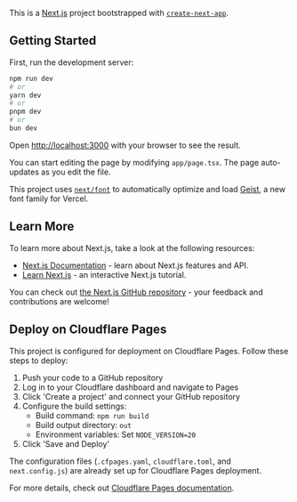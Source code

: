 This is a [Next.js](https://nextjs.org) project bootstrapped with [`create-next-app`](https://nextjs.org/docs/app/api-reference/cli/create-next-app).

## Getting Started

First, run the development server:

```bash
npm run dev
# or
yarn dev
# or
pnpm dev
# or
bun dev
```

Open [http://localhost:3000](http://localhost:3000) with your browser to see the result.

You can start editing the page by modifying `app/page.tsx`. The page auto-updates as you edit the file.

This project uses [`next/font`](https://nextjs.org/docs/app/building-your-application/optimizing/fonts) to automatically optimize and load [Geist](https://vercel.com/font), a new font family for Vercel.

## Learn More

To learn more about Next.js, take a look at the following resources:

- [Next.js Documentation](https://nextjs.org/docs) - learn about Next.js features and API.
- [Learn Next.js](https://nextjs.org/learn) - an interactive Next.js tutorial.

You can check out [the Next.js GitHub repository](https://github.com/vercel/next.js) - your feedback and contributions are welcome!

## Deploy on Cloudflare Pages

This project is configured for deployment on Cloudflare Pages. Follow these steps to deploy:

1. Push your code to a GitHub repository
2. Log in to your Cloudflare dashboard and navigate to Pages
3. Click 'Create a project' and connect your GitHub repository
4. Configure the build settings:
   - Build command: `npm run build`
   - Build output directory: `out`
   - Environment variables: Set `NODE_VERSION=20`
5. Click 'Save and Deploy'

The configuration files (`.cfpages.yaml`, `cloudflare.toml`, and `next.config.js`) are already set up for Cloudflare Pages deployment.

For more details, check out [Cloudflare Pages documentation](https://developers.cloudflare.com/pages/).
